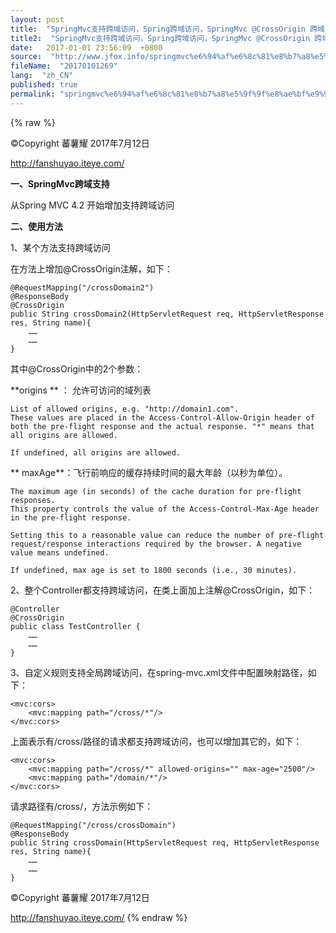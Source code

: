 ```yaml
---
layout: post
title:  "SpringMvc支持跨域访问，Spring跨域访问，SpringMvc @CrossOrigin 跨域"
title2:  "SpringMvc支持跨域访问，Spring跨域访问，SpringMvc @CrossOrigin 跨域"
date:   2017-01-01 23:56:09  +0800
source:  "http://www.jfox.info/springmvc%e6%94%af%e6%8c%81%e8%b7%a8%e5%9f%9f%e8%ae%bf%e9%97%aespring%e8%b7%a8%e5%9f%9f%e8%ae%bf%e9%97%aespringmvccrossorigin%e8%b7%a8%e5%9f%9f.html"
fileName:  "20170101269"
lang:  "zh_CN"
published: true
permalink: "springmvc%e6%94%af%e6%8c%81%e8%b7%a8%e5%9f%9f%e8%ae%bf%e9%97%aespring%e8%b7%a8%e5%9f%9f%e8%ae%bf%e9%97%aespringmvccrossorigin%e8%b7%a8%e5%9f%9f.html"
---
```

{% raw %}
>>>>>>>>>>>>>>>>>>>>>>>>>>>>>>>>

©Copyright 蕃薯耀 2017年7月12日

http://fanshuyao.iteye.com/

**一、SpringMvc跨域支持**

从Spring MVC 4.2 开始增加支持跨域访问

**二、使用方法**

1、某个方法支持跨域访问

在方法上增加@CrossOrigin注解，如下：

    @RequestMapping("/crossDomain2")
    @ResponseBody
    @CrossOrigin
    public String crossDomain2(HttpServletRequest req, HttpServletResponse res, String name){
        ……
        ……
    }

 其中@CrossOrigin中的2个参数：

**origins ** ： 允许可访问的域列表

    List of allowed origins, e.g. "http://domain1.com". 
    These values are placed in the Access-Control-Allow-Origin header of both the pre-flight response and the actual response. "*" means that all origins are allowed. 
    
    If undefined, all origins are allowed.
    

** maxAge**：飞行前响应的缓存持续时间的最大年龄（以秒为单位）。

    The maximum age (in seconds) of the cache duration for pre-flight responses. 
    This property controls the value of the Access-Control-Max-Age header in the pre-flight response. 
    
    Setting this to a reasonable value can reduce the number of pre-flight request/response interactions required by the browser. A negative value means undefined. 
    
    If undefined, max age is set to 1800 seconds (i.e., 30 minutes).
    

2、整个Controller都支持跨域访问，在类上面加上注解@CrossOrigin，如下：

    @Controller
    @CrossOrigin
    public class TestController {
        ……
        ……
    }

3、自定义规则支持全局跨域访问，在spring-mvc.xml文件中配置映射路径，如下：

    <mvc:cors>
        <mvc:mapping path="/cross/*"/>
    </mvc:cors>

 上面表示有/cross/路径的请求都支持跨域访问，也可以增加其它的，如下：

    <mvc:cors>
        <mvc:mapping path="/cross/*" allowed-origins="" max-age="2500"/>
        <mvc:mapping path="/domain/*"/>
    </mvc:cors>

 请求路径有/cross/，方法示例如下：

    @RequestMapping("/cross/crossDomain")
    @ResponseBody
    public String crossDomain(HttpServletRequest req, HttpServletResponse res, String name){
        ……
        ……
    }

>>>>>>>>>>>>>>>>>>>>>>>>>>>>>>>>

©Copyright 蕃薯耀 2017年7月12日

http://fanshuyao.iteye.com/
{% endraw %}